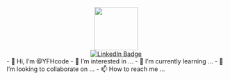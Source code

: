 <div id="header" align="center">
  <img src="https://media.giphy.com/media/M9gbBd9nbDrOTu1Mqx/giphy.gif" width="100"/>
</div>
<div id="badges" align="center">
  <a href="https://www.linkedin.com/in/youssef-el-fhayel/">
    <img src="https://img.shields.io/badge/LinkedIn-blue?style=for-the-badge&logo=linkedin&logoColor=white" alt="LinkedIn Badge"/>
  </a>
  <br>
  <img src="https://komarev.com/ghpvc/?username=yfhcode&style=flat-square&color=blue" alt=""/>
</div>
- 👋 Hi, I’m @YFHcode
- 👀 I’m interested in ...
- 🌱 I’m currently learning ...
- 💞️ I’m looking to collaborate on ...
- 📫 How to reach me ...

<!---
YFHcode/YFHcode is a ✨ special ✨ repository because its `README.md` (this file) appears on your GitHub profile.
You can click the Preview link to take a look at your changes.
--->
